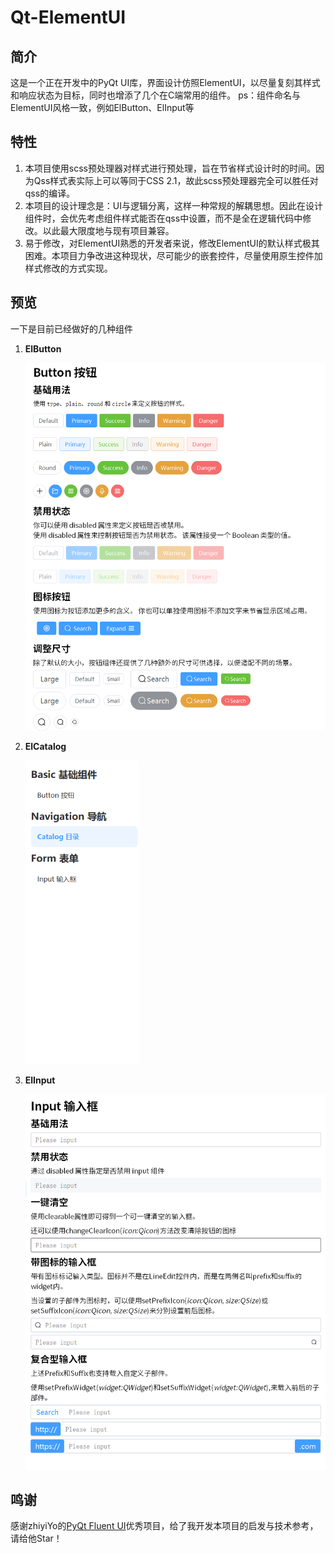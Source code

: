 # Qt-ElementUI
## 简介
这是一个正在开发中的PyQt UI库，界面设计仿照ElementUI，以尽量复刻其样式和响应状态为目标，同时也增添了几个在C端常用的组件。
ps：组件命名与ElementUI风格一致，例如ElButton、ElInput等
## 特性
1. 本项目使用scss预处理器对样式进行预处理，旨在节省样式设计时的时间。因为Qss样式表实际上可以等同于CSS 2.1，故此scss预处理器完全可以胜任对qss的编译。
2. 本项目的设计理念是：UI与逻辑分离，这样一种常规的解耦思想。因此在设计组件时，会优先考虑组件样式能否在qss中设置，而不是全在逻辑代码中修改。以此最大限度地与现有项目兼容。
3. 易于修改，对ElementUI熟悉的开发者来说，修改ElementUI的默认样式极其困难。本项目力争改进这种现状，尽可能少的嵌套控件，尽量使用原生控件加样式修改的方式实现。
## 预览
一下是目前已经做好的几种组件
1. **ElButton**

    <img src=".\resource\img\button_show.png" alt="catalog_show" style="zoom:67%;" />

2. **ElCatalog**

    <img src=".\resource\img\catalog_show.png" alt="catalog_show" style="zoom:67%;" />

3. **ElInput**

    <img src=".\resource\img\input_show.png" alt="catalog_show" style="zoom:67%;" />
## 鸣谢
感谢zhiyiYo的[PyQt Fluent UI](https://github.com/zhiyiYo/PyQt-Fluent-Widgets)优秀项目，给了我开发本项目的启发与技术参考，请给他Star！